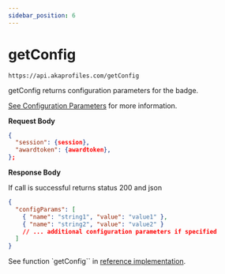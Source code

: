 ```yaml
---
sidebar_position: 6
---
```


# getConfig

`https://api.akaprofiles.com/getConfig`

getConfig returns configuration parameters for the badge.

[See Configuration Parameters](/docs/hosted-badges/badge-config#configuration-parameters) for more information.

**Request Body**

```json
{
  "session": {session},
  "awardtoken": {awardtoken},
};
```

**Response Body**

If call is successful returns status 200 and json

```json
{
  "configParams": [
    { "name": "string1", "value": "value1" },
    { "name": "string2", "value": "value2" }
    // ... additional configuration parameters if specified
  ]
}
```

See function `getConfig`` in [reference implementation](https://github.com/neilck/aka-awardbadge/blob/main/src/app/actions/akaActions.ts).
